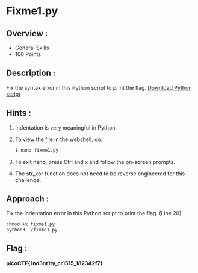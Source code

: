 # Fixme1.py

## Overview :

* General Skills
* 100 Points

## Description :

Fix the syntax error in this Python script to print the flag.
[Download Python script](https://artifacts.picoctf.net/c/39/fixme1.py)

## Hints :

1. Indentation is very meaningful in Python

1. To view the file in the webshell, do: 
    ```bash
    $ nano fixme1.py
    ```
    
1. To exit nano, press Ctrl and x and follow the on-screen prompts.
 
1. The str_xor function does not need to be reverse engineered for this challenge.

## Approach :

Fix the indentation error in this Python script to print the flag. (Line 20)


```bash
chmod +x fixme1.py
python3 ./fixme1.py
```


## Flag : 

**picoCTF{1nd3nt1ty_cr1515_182342f7}**